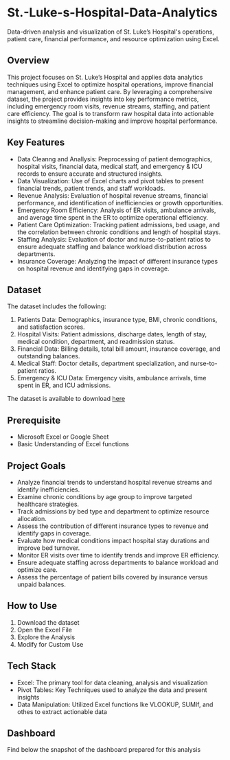 # St.-Luke-s-Hospital-Data-Analytics
Data-driven analysis and visualization of St. Luke’s Hospital's operations, patient care, financial performance, and resource optimization using Excel.



## Overview
This project focuses on St. Luke’s Hospital and applies data analytics techniques using Excel to optimize hospital operations, improve financial management, and enhance patient care. By leveraging a comprehensive dataset, the project provides insights into key performance metrics, including emergency room visits, revenue streams, staffing, and patient care efficiency. The goal is to transform raw hospital data into actionable insights to streamline decision-making and improve hospital performance.


## Key Features
- Data Cleanng and Anallysis: Preprocessing of patient demographics, hospital visits, financial data, medical staff, and emergency & ICU records to ensure accurate and structured insights.
- Data Visualization: Use of Excel charts and pivot tables to present financial trends, patient trends, and staff workloads.
- Revenue Analysis: Evaluation of hospital revenue streams, financial performance, and identification of inefficiencies or growth opportunities.
- Emergency Room Efficiency: Analysis of ER visits, ambulance arrivals, and average time spent in the ER to optimize operational efficiency.
- Patient Care Optimization: Tracking patient admissions, bed usage, and the correlation between chronic conditions and length of hospital stays.
- Staffing Analysis: Evaluation of doctor and nurse-to-patient ratios to ensure adequate staffing and balance workload distribution across departments.
- Insurance Coverage: Analyzing the impact of different insurance types on hospital revenue and identifying gaps in coverage.


## Dataset
The dataset includes the following:
1. Patients Data: Demographics, insurance type, BMI, chronic conditions, and satisfaction scores.
2. Hospital Visits: Patient admissions, discharge dates, length of stay, medical condition, department, and readmission status.
3. Financial Data: Billing details, total bill amount, insurance coverage, and outstanding balances.
4. Medical Staff: Doctor details, department specialization, and nurse-to-patient ratios.
5. Emergency & ICU Data: Emergency visits, ambulance arrivals, time spent in ER, and ICU admissions.

The dataset is available to download [here](https://github.com/NStanley0524/St.-Luke-Hospital-Data-Analytics/blob/main/hospital_datasets.xlsx)


## Prerequisite
- Microsoft Excel or Google Sheet
- Basic Understanding of Excel functions


## Project Goals
- Analyze financial trends to understand hospital revenue streams and identify inefficiencies.
- Examine chronic conditions by age group to improve targeted healthcare strategies.
- Track admissions by bed type and department to optimize resource allocation.
- Assess the contribution of different insurance types to revenue and identify gaps in coverage.
- Evaluate how medical conditions impact hospital stay durations and improve bed turnover.
- Monitor ER visits over time to identify trends and improve ER efficiency.
- Ensure adequate staffing across departments to balance workload and optimize care.
- Assess the percentage of patient bills covered by insurance versus unpaid balances.



## How to Use
1. Download the dataset
2. Open the Excel File
3. Explore the Analysis
4. Modify for Custom Use


## Tech Stack
- Excel: The primary tool for data cleaning, analysis and visualization
- Pivot Tables:  Key Techniques used to analyze the data and present insights
- Data Manipulation: Utilized Excel functions lke VLOOKUP, SUMIf, and othes to extract actionable data 


## Dashboard
Find below the snapshot of the dashboard prepared for this analysis


